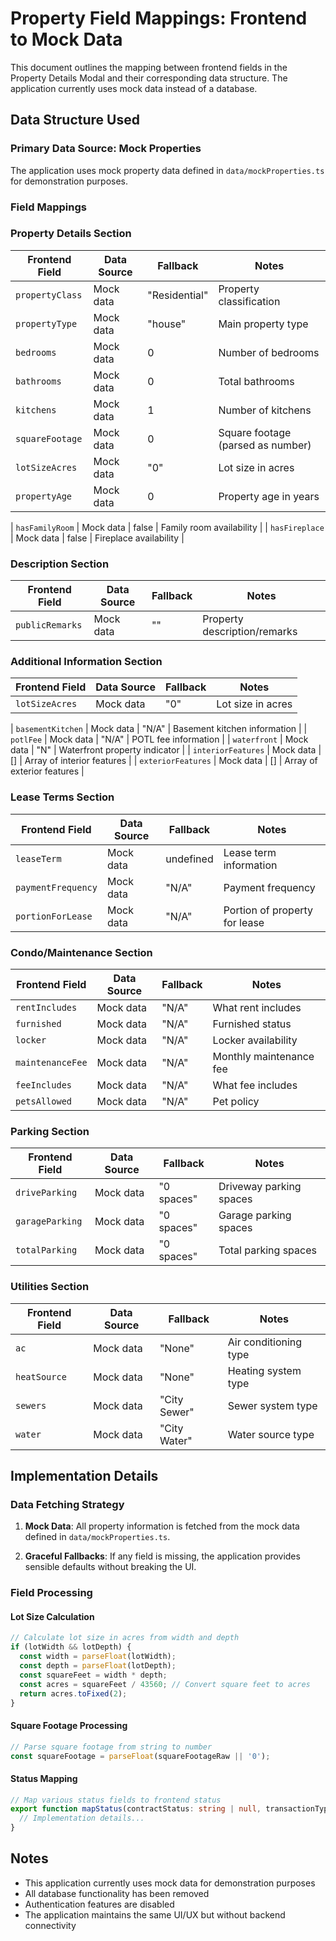 # Property Field Mappings: Frontend to Mock Data

This document outlines the mapping between frontend fields in the Property Details Modal and their corresponding data structure. The application currently uses mock data instead of a database.

## Data Structure Used

### Primary Data Source: Mock Properties
The application uses mock property data defined in `data/mockProperties.ts` for demonstration purposes.

### Field Mappings

### Property Details Section

| Frontend Field | Data Source | Fallback | Notes |
|----------------|-------------|----------|-------|
| `propertyClass` | Mock data | "Residential" | Property classification |
| `propertyType` | Mock data | "house" | Main property type |
| `bedrooms` | Mock data | 0 | Number of bedrooms |
| `bathrooms` | Mock data | 0 | Total bathrooms |
| `kitchens` | Mock data | 1 | Number of kitchens |
| `squareFootage` | Mock data | 0 | Square footage (parsed as number) |
| `lotSizeAcres` | Mock data | "0" | Lot size in acres |
| `propertyAge` | Mock data | 0 | Property age in years |

| `hasFamilyRoom` | Mock data | false | Family room availability |
| `hasFireplace` | Mock data | false | Fireplace availability |

### Description Section

| Frontend Field | Data Source | Fallback | Notes |
|----------------|-------------|----------|-------|
| `publicRemarks` | Mock data | "" | Property description/remarks |

### Additional Information Section

| Frontend Field | Data Source | Fallback | Notes |
|----------------|-------------|----------|-------|
| `lotSizeAcres` | Mock data | "0" | Lot size in acres |

| `basementKitchen` | Mock data | "N/A" | Basement kitchen information |
| `potlFee` | Mock data | "N/A" | POTL fee information |
| `waterfront` | Mock data | "N" | Waterfront property indicator |
| `interiorFeatures` | Mock data | [] | Array of interior features |
| `exteriorFeatures` | Mock data | [] | Array of exterior features |

### Lease Terms Section

| Frontend Field | Data Source | Fallback | Notes |
|----------------|-------------|----------|-------|
| `leaseTerm` | Mock data | undefined | Lease term information |
| `paymentFrequency` | Mock data | "N/A" | Payment frequency |
| `portionForLease` | Mock data | "N/A" | Portion of property for lease |

### Condo/Maintenance Section

| Frontend Field | Data Source | Fallback | Notes |
|----------------|-------------|----------|-------|
| `rentIncludes` | Mock data | "N/A" | What rent includes |
| `furnished` | Mock data | "N/A" | Furnished status |
| `locker` | Mock data | "N/A" | Locker availability |
| `maintenanceFee` | Mock data | "N/A" | Monthly maintenance fee |
| `feeIncludes` | Mock data | "N/A" | What fee includes |
| `petsAllowed` | Mock data | "N/A" | Pet policy |

### Parking Section

| Frontend Field | Data Source | Fallback | Notes |
|----------------|-------------|----------|-------|
| `driveParking` | Mock data | "0 spaces" | Driveway parking spaces |
| `garageParking` | Mock data | "0 spaces" | Garage parking spaces |
| `totalParking` | Mock data | "0 spaces" | Total parking spaces |

### Utilities Section

| Frontend Field | Data Source | Fallback | Notes |
|----------------|-------------|----------|-------|
| `ac` | Mock data | "None" | Air conditioning type |
| `heatSource` | Mock data | "None" | Heating system type |
| `sewers` | Mock data | "City Sewer" | Sewer system type |
| `water` | Mock data | "City Water" | Water source type |

## Implementation Details

### Data Fetching Strategy

1. **Mock Data**: All property information is fetched from the mock data defined in `data/mockProperties.ts`.

2. **Graceful Fallbacks**: If any field is missing, the application provides sensible defaults without breaking the UI.

### Field Processing

#### Lot Size Calculation
```typescript
// Calculate lot size in acres from width and depth
if (lotWidth && lotDepth) {
  const width = parseFloat(lotWidth);
  const depth = parseFloat(lotDepth);
  const squareFeet = width * depth;
  const acres = squareFeet / 43560; // Convert square feet to acres
  return acres.toFixed(2);
}
```

#### Square Footage Processing
```typescript
// Parse square footage from string to number
const squareFootage = parseFloat(squareFootageRaw || '0');
```

#### Status Mapping
```typescript
// Map various status fields to frontend status
export function mapStatus(contractStatus: string | null, transactionType: string | null, mlsStatus: string | null): Property['status'] {
  // Implementation details...
}
```

## Notes

- This application currently uses mock data for demonstration purposes
- All database functionality has been removed
- Authentication features are disabled
- The application maintains the same UI/UX but without backend connectivity

